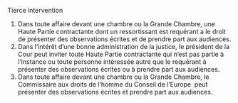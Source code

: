 Tierce intervention
1. Dans toute affaire devant une chambre ou la Grande
Chambre, une Haute Partie contractante dont un ressortissant est
requérant a le droit de présenter des observations écrites et de
prendre part aux audiences.
2. Dans l’intérêt d’une bonne administration de la justice, le
président de la Cour peut inviter toute Haute Partie contractante
qui n’est pas partie à l’instance ou toute personne intéressée
autre que le requérant à présenter des observations écrites ou à
prendre part aux audiences.
3. Dans toute affaire devant une chambre ou la Grande
Chambre, le Commissaire aux droits de l’homme du Conseil de
l’Europe  peut présenter des observations écrites et prendre part
aux audiences.